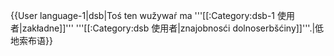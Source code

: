 {{User language-1|dsb|Toś ten wužywaŕ ma '''[[:Category:dsb-1 使用者|zakładne]]''' '''[[:Category:dsb 使用者|znajobnosći dolnoserbšćiny]]'''.|低地索布语}}

<noinclude>
</noinclude>
